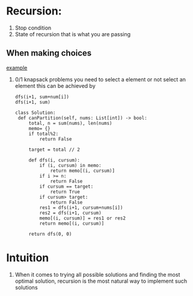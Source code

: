 # Recursion:

1. Stop condition
2. State of recursion that is what you are passing

## When making choices

[example](https://leetcode.com/problems/partition-equal-subset-sum/)
1. 0/1 knapsack problems you need to select a element or not select an element
   this can be achieved by
   ```
   dfs(i+1, sum+num[i])
   dfs(i+1, sum)
    ```

   ```
   class Solution:
    def canPartition(self, nums: List[int]) -> bool:
        total, n = sum(nums), len(nums)
        memo= {}
        if total%2:
            return False

        target = total // 2

        def dfs(i, cursum):
            if (i, cursum) in memo:
                return memo[(i, cursum)]
            if i >= n:
                return False
            if cursum == target:
                return True
            if cursum> target:
                return False
            res1 = dfs(i+1, cursum+nums[i]) 
            res2 = dfs(i+1, cursum)
            memo[(i, cursum)] = res1 or res2
            return memo[(i, cursum)]
        
        return dfs(0, 0)

   ```
# Intuition
1. When it comes to trying all possible solutions and finding the most optimal solution, recursion is the most natural way to implement such solutions
